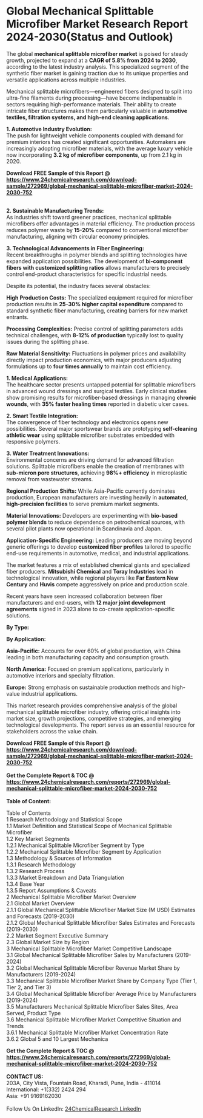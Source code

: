 <h1>Global Mechanical Splittable Microfiber Market Research Report 2024-2030(Status and Outlook)</h1><p>The global <strong>mechanical splittable microfiber market</strong> is poised for steady growth, projected to expand at a <strong>CAGR of 5.8% from 2024 to 2030</strong>, according to the latest industry analysis. This specialized segment of the synthetic fiber market is gaining traction due to its unique properties and versatile applications across multiple industries.</p><p>Mechanical splittable microfibers—engineered fibers designed to split into ultra-fine filaments during processing—have become indispensable in sectors requiring high-performance materials. Their ability to create intricate fiber structures makes them particularly valuable in <strong>automotive textiles, filtration systems, and high-end cleaning applications</strong>.</p><p><strong>1. Automotive Industry Evolution:</strong><br>
The push for lightweight vehicle components coupled with demand for premium interiors has created significant opportunities. Automakers are increasingly adopting microfiber materials, with the average luxury vehicle now incorporating <strong>3.2 kg of microfiber components</strong>, up from 2.1 kg in 2020.</p><div><b>Download FREE Sample of this Report @ 
            <a href="https://www.24chemicalresearch.com/download-sample/272969/global-mechanical-splittable-microfiber-market-2024-2030-752">
            https://www.24chemicalresearch.com/download-sample/272969/global-mechanical-splittable-microfiber-market-2024-2030-752</a></b></div><br><p><strong>2. Sustainable Manufacturing Trends:</strong><br>
As industries shift toward greener practices, mechanical splittable microfibers offer advantages in material efficiency. The production process reduces polymer waste by <strong>15-20%</strong> compared to conventional microfiber manufacturing, aligning with circular economy principles.</p><p><strong>3. Technological Advancements in Fiber Engineering:</strong><br>
Recent breakthroughs in polymer blends and splitting technologies have expanded application possibilities. The development of <strong>bi-component fibers with customized splitting ratios</strong> allows manufacturers to precisely control end-product characteristics for specific industrial needs.</p><p>Despite its potential, the industry faces several obstacles:</p><p><strong>High Production Costs:</strong> The specialized equipment required for microfiber production results in <strong>25-30% higher capital expenditure</strong> compared to standard synthetic fiber manufacturing, creating barriers for new market entrants.</p><p><strong>Processing Complexities:</strong> Precise control of splitting parameters adds technical challenges, with <strong>8-12% of production</strong> typically lost to quality issues during the splitting phase.</p><p><strong>Raw Material Sensitivity:</strong> Fluctuations in polymer prices and availability directly impact production economics, with major producers adjusting formulations up to <strong>four times annually</strong> to maintain cost efficiency.</p><p><strong>1. Medical Applications:</strong><br>
The healthcare sector presents untapped potential for splittable microfibers in advanced wound dressings and surgical textiles. Early clinical studies show promising results for microfiber-based dressings in managing <strong>chronic wounds</strong>, with <strong>35% faster healing times</strong> reported in diabetic ulcer cases.</p><p><strong>2. Smart Textile Integration:</strong><br>
The convergence of fiber technology and electronics opens new possibilities. Several major sportswear brands are prototyping <strong>self-cleaning athletic wear</strong> using splittable microfiber substrates embedded with responsive polymers.</p><p><strong>3. Water Treatment Innovations:</strong><br>
Environmental concerns are driving demand for advanced filtration solutions. Splittable microfibers enable the creation of membranes with <strong>sub-micron pore structures</strong>, achieving <strong>98%+ efficiency</strong> in microplastic removal from wastewater streams.</p><p><strong>Regional Production Shifts:</strong> While Asia-Pacific currently dominates production, European manufacturers are investing heavily in <strong>automated, high-precision facilities</strong> to serve premium market segments.</p><p><strong>Material Innovations:</strong> Developers are experimenting with <strong>bio-based polymer blends</strong> to reduce dependence on petrochemical sources, with several pilot plants now operational in Scandinavia and Japan.</p><p><strong>Application-Specific Engineering:</strong> Leading producers are moving beyond generic offerings to develop <strong>customized fiber profiles</strong> tailored to specific end-use requirements in automotive, medical, and industrial applications.</p><p>The market features a mix of established chemical giants and specialized fiber producers. <strong>Mitsubishi Chemical</strong> and <strong>Toray Industries</strong> lead in technological innovation, while regional players like <strong>Far Eastern New Century</strong> and <strong>Huvis</strong> compete aggressively on price and production scale.</p><p>Recent years have seen increased collaboration between fiber manufacturers and end-users, with <strong>12 major joint development agreements</strong> signed in 2023 alone to co-create application-specific solutions.</p><p><strong>By Type:</strong></p><p><strong>By Application:</strong></p><p><strong>Asia-Pacific:</strong> Accounts for over 60% of global production, with China leading in both manufacturing capacity and consumption growth.</p><p><strong>North America:</strong> Focused on premium applications, particularly in automotive interiors and specialty filtration.</p><p><strong>Europe:</strong> Strong emphasis on sustainable production methods and high-value industrial applications.</p><p>This market research provides comprehensive analysis of the global mechanical splittable microfiber industry, offering critical insights into market size, growth projections, competitive strategies, and emerging technological developments. The report serves as an essential resource for stakeholders across the value chain.</p><div><b>Download FREE Sample of this Report @ 
            <a href="https://www.24chemicalresearch.com/download-sample/272969/global-mechanical-splittable-microfiber-market-2024-2030-752">
            https://www.24chemicalresearch.com/download-sample/272969/global-mechanical-splittable-microfiber-market-2024-2030-752</a></b></div><br><div><b>Get the Complete Report & TOC @ 
            <a href="https://www.24chemicalresearch.com/reports/272969/global-mechanical-splittable-microfiber-market-2024-2030-752">
            https://www.24chemicalresearch.com/reports/272969/global-mechanical-splittable-microfiber-market-2024-2030-752</a></b></div><br>
            <b>Table of Content:</b><p>Table of Contents<br />
1 Research Methodology and Statistical Scope<br />
1.1 Market Definition and Statistical Scope of Mechanical Splittable Microfiber<br />
1.2 Key Market Segments<br />
1.2.1 Mechanical Splittable Microfiber Segment by Type<br />
1.2.2 Mechanical Splittable Microfiber Segment by Application<br />
1.3 Methodology & Sources of Information<br />
1.3.1 Research Methodology<br />
1.3.2 Research Process<br />
1.3.3 Market Breakdown and Data Triangulation<br />
1.3.4 Base Year<br />
1.3.5 Report Assumptions & Caveats<br />
2 Mechanical Splittable Microfiber Market Overview<br />
2.1 Global Market Overview<br />
2.1.1 Global Mechanical Splittable Microfiber Market Size (M USD) Estimates and Forecasts (2019-2030)<br />
2.1.2 Global Mechanical Splittable Microfiber Sales Estimates and Forecasts (2019-2030)<br />
2.2 Market Segment Executive Summary<br />
2.3 Global Market Size by Region<br />
3 Mechanical Splittable Microfiber Market Competitive Landscape<br />
3.1 Global Mechanical Splittable Microfiber Sales by Manufacturers (2019-2024)<br />
3.2 Global Mechanical Splittable Microfiber Revenue Market Share by Manufacturers (2019-2024)<br />
3.3 Mechanical Splittable Microfiber Market Share by Company Type (Tier 1, Tier 2, and Tier 3)<br />
3.4 Global Mechanical Splittable Microfiber Average Price by Manufacturers (2019-2024)<br />
3.5 Manufacturers Mechanical Splittable Microfiber Sales Sites, Area Served, Product Type<br />
3.6 Mechanical Splittable Microfiber Market Competitive Situation and Trends<br />
3.6.1 Mechanical Splittable Microfiber Market Concentration Rate<br />
3.6.2 Global 5 and 10 Largest Mechanica</p><div><b>Get the Complete Report & TOC @ 
            <a href="https://www.24chemicalresearch.com/reports/272969/global-mechanical-splittable-microfiber-market-2024-2030-752">
            https://www.24chemicalresearch.com/reports/272969/global-mechanical-splittable-microfiber-market-2024-2030-752</a></b></div><br><b>CONTACT US:</b><br>
            203A, City Vista, Fountain Road, Kharadi, Pune, India - 411014<br>
            International: +1(332) 2424 294<br>
            Asia: +91 9169162030 <br><br>
            Follow Us On LinkedIn: <a href="https://www.linkedin.com/company/24chemicalresearch/">24ChemicalResearch LinkedIn</a>